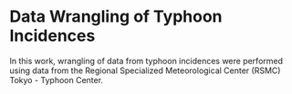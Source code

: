 # Data Wrangling of Typhoon Incidences

In this work, wrangling of data from typhoon incidences were performed using data from the Regional Specialized Meteorological Center (RSMC) Tokyo - Typhoon Center.
